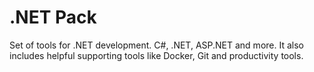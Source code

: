 # .NET Pack
Set of tools for .NET development. C#, .NET, ASP.NET and more. It also includes helpful supporting tools like Docker, Git and productivity tools.